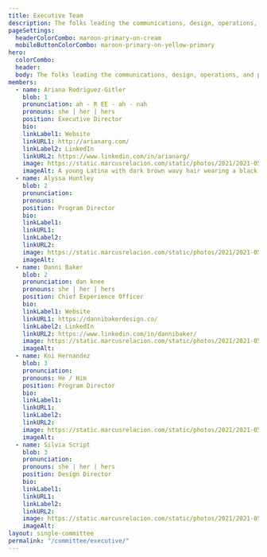```yaml
---
title: Executive Team
description: The folks leading the communications, design, operations, and programming efforts for this year’s DC Design Week.
pageSettings:
  headerColorCombo: maroon-primary-on-cream
  mobileButtonColorCombo: maroon-primary-on-yellow-primary
hero:
  colorCombo:
  header:
  body: The folks leading the communications, design, operations, and programming efforts for this year’s DC Design Week.
members:
  - name: Ariana Rodriguez-Gitler
    blob: 1
    pronunciation: ah - R EE - ah - nah
    pronouns: she | her | hers
    position: Executive Director
    bio:
    linkLabel1: Website
    linkURL1: http://arianarg.com/
    linkLabel2: LinkedIn
    linkURL2: https://www.linkedin.com/in/arianarg/
    image: https://static.marcusrelacion.com/static/photos/2021/2021-05-02-12-55-PM-SONY-ILCE-7M3-4444-copyright-marcusrelacion-1.jpg
    imageAlt: A young Latina with dark brown wavy hair wearing a black patterned dress.
  - name: Alyssa Huntley
    blob: 2
    pronunciation:
    pronouns:
    position: Program Director
    bio:
    linkLabel1:
    linkURL1:
    linkLabel2:
    linkURL2:
    image: https://static.marcusrelacion.com/static/photos/2021/2021-05-02-12-55-PM-SONY-ILCE-7M3-4444-copyright-marcusrelacion-1.jpg
    imageAlt: 
  - name: Danni Baker
    blob: 2
    pronunciation: dan knee
    pronouns: she | her | hers
    position: Chief Experience Officer
    bio:
    linkLabel1: Website
    linkURL1: https://dannibakerdesign.co/
    linkLabel2: LinkedIn 
    linkURL2: https://www.linkedin.com/in/dannibaker/
    image: https://static.marcusrelacion.com/static/photos/2021/2021-05-02-12-55-PM-SONY-ILCE-7M3-4444-copyright-marcusrelacion-1.jpg
    imageAlt:
  - name: Koi Hernandez
    blob: 3
    pronunciation:
    pronouns: He / Him
    position: Program Director
    bio:
    linkLabel1:
    linkURL1:
    linkLabel2:
    linkURL2:
    image: https://static.marcusrelacion.com/static/photos/2021/2021-05-02-12-55-PM-SONY-ILCE-7M3-4444-copyright-marcusrelacion-1.jpg
    imageAlt:
  - name: Silvia Script
    blob: 3
    pronunciation:
    pronouns: she | her | hers
    position: Design Director
    bio:
    linkLabel1:
    linkURL1:
    linkLabel2:
    linkURL2:
    image: https://static.marcusrelacion.com/static/photos/2021/2021-05-02-12-55-PM-SONY-ILCE-7M3-4444-copyright-marcusrelacion-1.jpg
    imageAlt: 
layout: single-committee
permalink: "/committee/executive/"
---
```

